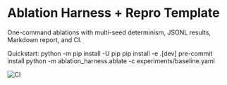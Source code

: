 # Ablation Harness + Repro Template

One-command ablations with multi-seed determinism, JSONL results, Markdown report, and CI.

Quickstart:
    python -m pip install -U pip
    pip install -e .[dev]
    pre-commit install
    python -m ablation_harness.ablate -c experiments/baseline.yaml

![CI](https://github.com/l-mid/ablation-harness/actions/workflows/ci.yml/badge.svg?branch=main)
